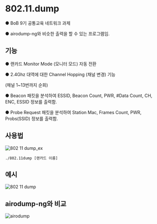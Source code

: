 # 802.11.dump
● BoB 9기 공통교육 네트워크 과제

● airodump-ng와 비슷한 출력을 할 수 있는 프로그램임.

## 기능
● 랜카드 Monitor Mode (모니터 모드) 자동 전환

● 2.4Ghz 대역에 대한 Channel Hopping (채널 변경) 기능

(채널 1~13번까지 순회)

● Beacon 패킷을 분석하여 ESSID, Beacon Count, PWR, #Data Count, CH, ENC, ESSID 정보를 출력함.

● Probe Request 패킷을 분석하여 Station Mac, Frames Count, PWR, Probs(SSID) 정보를 출력함.


## 사용법
![802 11 dump_ex](https://user-images.githubusercontent.com/12112214/106164576-755ab180-61cd-11eb-97b3-ba6bd2c839d5.png)

    ./802.11dump [랜카드 이름]

## 예시
![802 11 dump](https://user-images.githubusercontent.com/12112214/106185759-95e33580-61e6-11eb-8a7c-7057a3ab7c50.png)

## airodump-ng와 비교
![airodump](https://user-images.githubusercontent.com/12112214/106185758-94b20880-61e6-11eb-99c2-1d38846ccb20.png)
